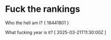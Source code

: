 # Fuck the rankings

Who the hell am I?
{ 18441801 }

What fucking year is it?
[ 2025-03-21T11:30:00Z ]
